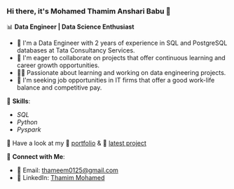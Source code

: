 ### Hi there, it's Mohamed Thamim Anshari Babu 👋

<!--
**Ansary25/Ansary25** is a ✨ _special_ ✨ repository because its `README.md` (this file) appears on your GitHub profile.

Here are some ideas to get you started:

- 🔭 I’m currently working on ...
- 🌱 I’m currently learning ...
- 👯 I’m looking to collaborate on ...
- 🤔 I’m looking for help with ...
- 💬 Ask me about ...
- 📫 How to reach me: ...
- 😄 Pronouns: ...
- ⚡ Fun fact: ...
-->

📊 **Data Engineer | Data Science Enthusiast**

- 🌱 I'm a Data Engineer with 2 years of experience in SQL and PostgreSQL databases at Tata Consultancy Services.
- 👯 I'm eager to collaborate on projects that offer continuous learning and career growth opportunities.
- 👨‍💻 Passionate about learning and working on data engineering projects.
- 🤔 I'm seeking job opportunities in IT firms that offer a good work-life balance and competitive pay.

🌟 **Skills**:  
- *SQL*  
- *Python*
- *Pyspark*

🔭 Have a look at my 🔭 [portfolio](https://ansary25.github.io/thameem0125.github.io/) & 🚀 [latest project](https://github.com/Ansary25/MyProject1/blob/main/README.md)

🔗 **Connect with Me**:  
- 📧 Email: [thameem0125@gmail.com](mailto:thameem0125@gmail.com)  
- 💼 LinkedIn: [Thamim Mohamed](https://www.linkedin.com/in/thamim-mohamed-96057b286/)  
